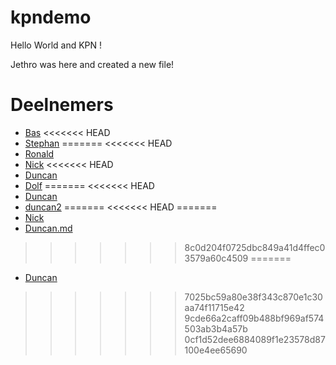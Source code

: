 # kpndemo

Hello World and KPN !

Jethro was here and created a new file!

# Deelnemers

* [Bas](Bas.md)
<<<<<<< HEAD
* [Stephan](Stephan.md)
=======
<<<<<<< HEAD
* [Ronald](ronald.md)
* [Nick](Nick.md)
<<<<<<< HEAD
* [Duncan](Duncan.md)
* [Dolf](dolf.md)
=======
<<<<<<< HEAD
* [Duncan](Duncan.md)
* [duncan2](duncan2.md)
=======
<<<<<<< HEAD
=======
* [Nick](Nick.md)
* [Duncan.md](Duncan.md)
>>>>>>> 8c0d204f0725dbc849a41d4ffec03579a60c4509
=======
* [Duncan](Duncan.md)
>>>>>>> 7025bc59a80e38f343c870e1c30aa74f11715e42
>>>>>>> 9cde66a2caff09b488bf969af574503ab3b4a57b
>>>>>>> 0cf1d52dee6884089f1e23578d87100e4ee65690
